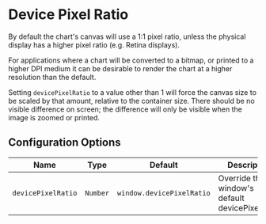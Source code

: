 # Device Pixel Ratio

By default the chart's canvas will use a 1:1 pixel ratio, unless the physical display has a higher pixel ratio (e.g. Retina displays).

For applications where a chart will be converted to a bitmap, or printed to a higher DPI medium it can be desirable to render the chart at a higher resolution than the default.

Setting `devicePixelRatio` to a value other than 1 will force the canvas size to be scaled by that amount, relative to the container size. There should be no visible difference on screen; the difference will only be visible when the image is zoomed or printed.

## Configuration Options

| Name | Type | Default | Description
| ---- | ---- | ------- | -----------
| `devicePixelRatio` | `Number` | `window.devicePixelRatio` | Override the window's default devicePixelRatio.
